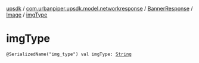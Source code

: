 [upsdk](../../../index.md) / [com.urbanpiper.upsdk.model.networkresponse](../../index.md) / [BannerResponse](../index.md) / [Image](index.md) / [imgType](./img-type.md)

# imgType

`@SerializedName("img_type") val imgType: `[`String`](https://kotlinlang.org/api/latest/jvm/stdlib/kotlin/-string/index.html)
